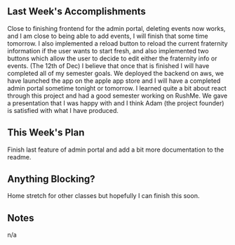 ## Last Week's Accomplishments
Close to finishing frontend for the admin portal, deleting events now works,
and I am close to being able to add events, I will finish that some time tomorrow.
I also implemented a reload button to reload the current fraternity information
if the user wants to start fresh, and also implemented two buttons which allow
the user to decide to edit either the fraternity info or events.
(The 12th of Dec) I believe that once that is finished I will have
completed all of my semester goals. We deployed the backend on aws, we have launched
the app on the apple app store and I will have a completed admin portal sometime
tonight or tomorrow. I learned quite a bit about react through this project
and had a good semester working on RushMe. We gave a presentation that I was happy
with and I think Adam (the project founder) is satisfied with what I have produced.


## This Week's Plan
Finish last feature of admin portal and add a bit more documentation to the readme.

## Anything Blocking?
Home stretch for other classes but hopefully I can finish this soon.

## Notes
n/a
